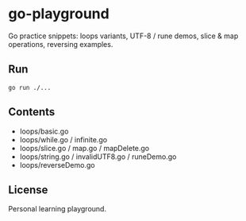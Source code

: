 # go-playground

Go practice snippets: loops variants, UTF-8 / rune demos, slice & map operations, reversing examples.

## Run

```
go run ./...
```

## Contents
- loops/basic.go
- loops/while.go / infinite.go
- loops/slice.go / map.go / mapDelete.go
- loops/string.go / invalidUTF8.go / runeDemo.go
- loops/reverseDemo.go

## License
Personal learning playground.
